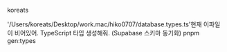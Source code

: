 koreats

'/Users/koreats/Desktop/work.mac/hiko0707/database.types.ts'현재 이파일이 비어있어. TypeScript 타입 생성해줘. (Supabase 스키마 동기화)
pnpm gen:types
